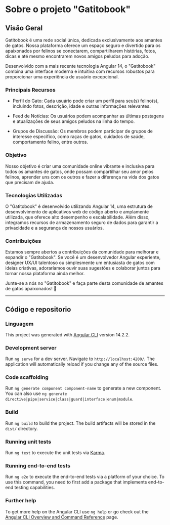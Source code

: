 # Sobre o projeto "Gatitobook"

## Visão Geral
Gatitobook é uma rede social única, dedicada exclusivamente aos amantes de gatos. Nossa plataforma oferece um espaço seguro e divertido para os apaixonados por felinos se conectarem, compartilharem histórias, fotos, dicas e até mesmo encontrarem novos amigos peludos para adoção.

Desenvolvido com a mais recente tecnologia Angular 14, o "Gatitobook" combina uma interface moderna e intuitiva com recursos robustos para proporcionar uma experiência de usuário excepcional.

### Principais Recursos
- Perfil do Gato: Cada usuário pode criar um perfil para seu(s) felino(s), incluindo fotos, descrição, idade e outras informações relevantes.

- Feed de Notícias: Os usuários podem acompanhar as últimas postagens e atualizações de seus amigos peludos na linha do tempo.

- Grupos de Discussão: Os membros podem participar de grupos de interesse específico, como raças de gatos, cuidados de saúde, comportamento felino, entre outros.

### Objetivo
Nosso objetivo é criar uma comunidade online vibrante e inclusiva para todos os amantes de gatos, onde possam compartilhar seu amor pelos felinos, aprender uns com os outros e fazer a diferença na vida dos gatos que precisam de ajuda.

### Tecnologias Utilizadas
O "Gatitobook" é desenvolvido utilizando Angular 14, uma estrutura de desenvolvimento de aplicativos web de código aberto e amplamente utilizada, que oferece alto desempenho e escalabilidade. Além disso, integramos recursos de armazenamento seguro de dados para garantir a privacidade e a segurança de nossos usuários.


### Contribuições
Estamos sempre abertos a contribuições da comunidade para melhorar e expandir o "Gatitobook". Se você é um desenvolvedor Angular experiente, designer UX/UI talentoso ou simplesmente um entusiasta de gatos com ideias criativas, adoraríamos ouvir suas sugestões e colaborar juntos para tornar nossa plataforma ainda melhor.

Junte-se a nós no "Gatitobook" e faça parte desta comunidade de amantes de gatos apaixonados! 🐾

___

## Código e repositorio

### Linguagem

This project was generated with [Angular CLI](https://github.com/angular/angular-cli) version 14.2.2.

### Development server

Run `ng serve` for a dev server. Navigate to `http://localhost:4200/`. The application will automatically reload if you change any of the source files.

### Code scaffolding

Run `ng generate component component-name` to generate a new component. You can also use `ng generate directive|pipe|service|class|guard|interface|enum|module`.

### Build

Run `ng build` to build the project. The build artifacts will be stored in the `dist/` directory.

### Running unit tests

Run `ng test` to execute the unit tests via [Karma](https://karma-runner.github.io).

### Running end-to-end tests

Run `ng e2e` to execute the end-to-end tests via a platform of your choice. To use this command, you need to first add a package that implements end-to-end testing capabilities.

### Further help

To get more help on the Angular CLI use `ng help` or go check out the [Angular CLI Overview and Command Reference](https://angular.io/cli) page.
